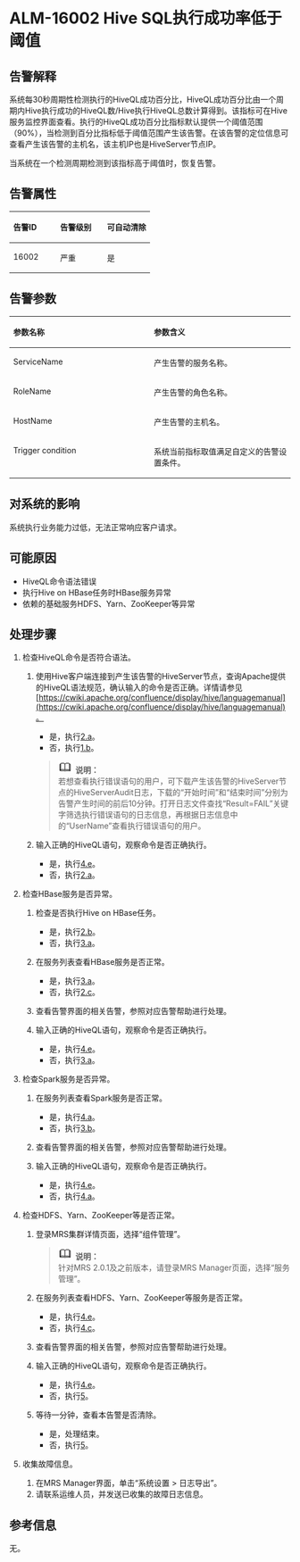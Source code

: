 # ALM-16002 Hive SQL执行成功率低于阈值<a name="ZH-CN_TOPIC_0191883104"></a>

## 告警解释<a name="zh-cn_topic_0191813927_section22593558"></a>

系统每30秒周期性检测执行的HiveQL成功百分比，HiveQL成功百分比由一个周期内Hive执行成功的HiveQL数/Hive执行HiveQL总数计算得到。该指标可在Hive服务监控界面查看。执行的HiveQL成功百分比指标默认提供一个阈值范围（90%），当检测到百分比指标低于阈值范围产生该告警。在该告警的定位信息可查看产生该告警的主机名，该主机IP也是HiveServer节点IP。

当系统在一个检测周期检测到该指标高于阈值时，恢复告警。

## 告警属性<a name="zh-cn_topic_0191813927_section2015430"></a>

<a name="zh-cn_topic_0191813927_table9994955"></a>
<table><thead align="left"><tr id="zh-cn_topic_0191813927_row62312200"><th class="cellrowborder" valign="top" width="33.33333333333333%" id="mcps1.1.4.1.1"><p id="zh-cn_topic_0191813927_p14123440"><a name="zh-cn_topic_0191813927_p14123440"></a><a name="zh-cn_topic_0191813927_p14123440"></a>告警ID</p>
</th>
<th class="cellrowborder" valign="top" width="33.33333333333333%" id="mcps1.1.4.1.2"><p id="zh-cn_topic_0191813927_p3148005"><a name="zh-cn_topic_0191813927_p3148005"></a><a name="zh-cn_topic_0191813927_p3148005"></a>告警级别</p>
</th>
<th class="cellrowborder" valign="top" width="33.33333333333333%" id="mcps1.1.4.1.3"><p id="zh-cn_topic_0191813927_p53661838"><a name="zh-cn_topic_0191813927_p53661838"></a><a name="zh-cn_topic_0191813927_p53661838"></a>可自动清除</p>
</th>
</tr>
</thead>
<tbody><tr id="zh-cn_topic_0191813927_row51641620"><td class="cellrowborder" valign="top" width="33.33333333333333%" headers="mcps1.1.4.1.1 "><p id="zh-cn_topic_0191813927_p22221662"><a name="zh-cn_topic_0191813927_p22221662"></a><a name="zh-cn_topic_0191813927_p22221662"></a>16002</p>
</td>
<td class="cellrowborder" valign="top" width="33.33333333333333%" headers="mcps1.1.4.1.2 "><p id="zh-cn_topic_0191813927_p55124180"><a name="zh-cn_topic_0191813927_p55124180"></a><a name="zh-cn_topic_0191813927_p55124180"></a>严重</p>
</td>
<td class="cellrowborder" valign="top" width="33.33333333333333%" headers="mcps1.1.4.1.3 "><p id="zh-cn_topic_0191813927_p35873632"><a name="zh-cn_topic_0191813927_p35873632"></a><a name="zh-cn_topic_0191813927_p35873632"></a>是</p>
</td>
</tr>
</tbody>
</table>

## 告警参数<a name="zh-cn_topic_0191813927_section18138873"></a>

<a name="zh-cn_topic_0191813927_table20083047"></a>
<table><thead align="left"><tr id="zh-cn_topic_0191813927_row3150961"><th class="cellrowborder" valign="top" width="50%" id="mcps1.1.3.1.1"><p id="zh-cn_topic_0191813927_p53901255"><a name="zh-cn_topic_0191813927_p53901255"></a><a name="zh-cn_topic_0191813927_p53901255"></a>参数名称</p>
</th>
<th class="cellrowborder" valign="top" width="50%" id="mcps1.1.3.1.2"><p id="zh-cn_topic_0191813927_p3925534"><a name="zh-cn_topic_0191813927_p3925534"></a><a name="zh-cn_topic_0191813927_p3925534"></a>参数含义</p>
</th>
</tr>
</thead>
<tbody><tr id="zh-cn_topic_0191813927_row49532829"><td class="cellrowborder" valign="top" width="50%" headers="mcps1.1.3.1.1 "><p id="zh-cn_topic_0191813927_p52736237"><a name="zh-cn_topic_0191813927_p52736237"></a><a name="zh-cn_topic_0191813927_p52736237"></a>ServiceName</p>
</td>
<td class="cellrowborder" valign="top" width="50%" headers="mcps1.1.3.1.2 "><p id="zh-cn_topic_0191813927_p43776822"><a name="zh-cn_topic_0191813927_p43776822"></a><a name="zh-cn_topic_0191813927_p43776822"></a>产生告警的服务名称。</p>
</td>
</tr>
<tr id="zh-cn_topic_0191813927_row58447079"><td class="cellrowborder" valign="top" width="50%" headers="mcps1.1.3.1.1 "><p id="zh-cn_topic_0191813927_p36592919"><a name="zh-cn_topic_0191813927_p36592919"></a><a name="zh-cn_topic_0191813927_p36592919"></a>RoleName</p>
</td>
<td class="cellrowborder" valign="top" width="50%" headers="mcps1.1.3.1.2 "><p id="zh-cn_topic_0191813927_p11236435"><a name="zh-cn_topic_0191813927_p11236435"></a><a name="zh-cn_topic_0191813927_p11236435"></a>产生告警的角色名称。</p>
</td>
</tr>
<tr id="zh-cn_topic_0191813927_row34019058"><td class="cellrowborder" valign="top" width="50%" headers="mcps1.1.3.1.1 "><p id="zh-cn_topic_0191813927_p4080300"><a name="zh-cn_topic_0191813927_p4080300"></a><a name="zh-cn_topic_0191813927_p4080300"></a>HostName</p>
</td>
<td class="cellrowborder" valign="top" width="50%" headers="mcps1.1.3.1.2 "><p id="zh-cn_topic_0191813927_p62068903"><a name="zh-cn_topic_0191813927_p62068903"></a><a name="zh-cn_topic_0191813927_p62068903"></a>产生告警的主机名。</p>
</td>
</tr>
<tr id="zh-cn_topic_0191813927_row21749220"><td class="cellrowborder" valign="top" width="50%" headers="mcps1.1.3.1.1 "><p id="zh-cn_topic_0191813927_p16856419"><a name="zh-cn_topic_0191813927_p16856419"></a><a name="zh-cn_topic_0191813927_p16856419"></a>Trigger condition</p>
</td>
<td class="cellrowborder" valign="top" width="50%" headers="mcps1.1.3.1.2 "><p id="zh-cn_topic_0191813927_p23192694"><a name="zh-cn_topic_0191813927_p23192694"></a><a name="zh-cn_topic_0191813927_p23192694"></a>系统当前指标取值满足自定义的告警设置条件。</p>
</td>
</tr>
</tbody>
</table>

## 对系统的影响<a name="zh-cn_topic_0191813927_section29032137"></a>

系统执行业务能力过低，无法正常响应客户请求。

## 可能原因<a name="zh-cn_topic_0191813927_section59962646"></a>

-   HiveQL命令语法错误
-   执行Hive on HBase任务时HBase服务异常
-   依赖的基础服务HDFS、Yarn、ZooKeeper等异常

## 处理步骤<a name="zh-cn_topic_0191813927_section2792905"></a>

1.  检查HiveQL命令是否符合语法。
    1.  使用Hive客户端连接到产生该告警的HiveServer节点，查询Apache提供的HiveQL语法规范，确认输入的命令是否正确。详情请参见[https://cwiki.apache.org/confluence/display/hive/languagemanual](https://cwiki.apache.org/confluence/display/hive/languagemanual)。

        -   是，执行[2.a](#zh-cn_topic_0191813927_step11)。
        -   否，执行[1.b](#zh-cn_topic_0191813927_aalm-16002_mmccppss_step2)。

        >![](public_sys-resources/icon-note.gif) **说明：**   
        >若想查看执行错误语句的用户，可下载产生该告警的HiveServer节点的HiveServerAudit日志，下载的“开始时间”和“结束时间”分别为告警产生时间的前后10分钟。打开日志文件查找“Result=FAIL”关键字筛选执行错误语句的日志信息，再根据日志信息中的“UserName”查看执行错误语句的用户。  

    2.  <a name="zh-cn_topic_0191813927_aalm-16002_mmccppss_step2"></a>输入正确的HiveQL语句，观察命令是否正确执行。
        -   是，执行[4.e](#zh-cn_topic_0191813927_step_6)。
        -   否，执行[2.a](#zh-cn_topic_0191813927_step11)。

2.  检查HBase服务是否异常。
    1.  <a name="zh-cn_topic_0191813927_step11"></a>检查是否执行Hive on HBase任务。
        -   是，执行[2.b](#zh-cn_topic_0191813927_aalm-16002_mmccppss_step12)。
        -   否，执行[3.a](ALM-16002-Hive-SQL执行成功率低于阈值.md#zh-cn_topic_0191813927_step22)。

    2.  <a name="zh-cn_topic_0191813927_aalm-16002_mmccppss_step12"></a>在服务列表查看HBase服务是否正常。
        -   是，执行[3.a](ALM-16002-Hive-SQL执行成功率低于阈值.md#zh-cn_topic_0191813927_step22)。
        -   否，执行[2.c](#zh-cn_topic_0191813927_aalm-16002_mmccppss_step_15)。

    3.  <a name="zh-cn_topic_0191813927_aalm-16002_mmccppss_step_15"></a>查看告警界面的相关告警，参照对应告警帮助进行处理。
    4.  输入正确的HiveQL语句，观察命令是否正确执行。
        -   是，执行[4.e](#zh-cn_topic_0191813927_step_6)。
        -   否，执行[3.a](ALM-16002-Hive-SQL执行成功率低于阈值.md#zh-cn_topic_0191813927_step22)。

3.  检查Spark服务是否异常。
    1.  在服务列表查看Spark服务是否正常。
        -   是，执行[4.a](#zh-cn_topic_0191813927_li51692872)。
        -   否，执行[3.b](#zh-cn_topic_0191813927_step_25)。

    2.  <a name="zh-cn_topic_0191813927_step_25"></a>查看告警界面的相关告警，参照对应告警帮助进行处理。
    3.  输入正确的HiveQL语句，观察命令是否正确执行。
        -   是，执行[4.e](#zh-cn_topic_0191813927_step_6)。
        -   否，执行[4.a](#zh-cn_topic_0191813927_li51692872)。

4.  检查HDFS、Yarn、ZooKeeper等是否正常。
    1.  <a name="zh-cn_topic_0191813927_li51692872"></a>登录MRS集群详情页面，选择“组件管理”。

        >![](public_sys-resources/icon-note.gif) **说明：**   
        >针对MRS 2.0.1及之前版本，请登录MRS Manager页面，选择“服务管理”。  

    2.  在服务列表查看HDFS、Yarn、ZooKeeper等服务是否正常。
        -   是，执行[4.e](#zh-cn_topic_0191813927_step_6)。
        -   否，执行[4.c](#zh-cn_topic_0191813927_aalm-16002_mmccppss_step_5)。

    3.  <a name="zh-cn_topic_0191813927_aalm-16002_mmccppss_step_5"></a>查看告警界面的相关告警，参照对应告警帮助进行处理。
    4.  输入正确的HiveQL语句，观察命令是否正确执行。
        -   是，执行[4.e](#zh-cn_topic_0191813927_step_6)。
        -   否，执行[5](#zh-cn_topic_0191813927_li572522141314)。

    5.  <a name="zh-cn_topic_0191813927_step_6"></a>等待一分钟，查看本告警是否清除。
        -   是，处理结束。
        -   否，执行[5](#zh-cn_topic_0191813927_li572522141314)。

5.  <a name="zh-cn_topic_0191813927_li572522141314"></a>收集故障信息。
    1.  在MRS Manager界面，单击“系统设置 \> 日志导出”。
    2.  请联系运维人员，并发送已收集的故障日志信息。


## 参考信息<a name="zh-cn_topic_0191813927_section25136147"></a>

无。

